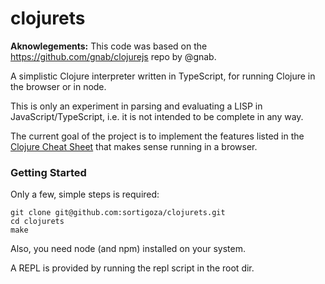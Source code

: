 # clojurets

**Aknowlegements:** This code was based on the https://github.com/gnab/clojurejs repo by @gnab.

A simplistic Clojure interpreter written in TypeScript, for running Clojure in the browser or in node.

This is only an experiment in parsing and evaluating a LISP in JavaScript/TypeScript, i.e. it is not intended to be complete in any way.

The current goal of the project is to implement the features listed in the [Clojure Cheat Sheet](http://clojure.org/cheatsheet) that makes sense running in a browser.

### Getting Started

Only a few, simple steps is required:

    git clone git@github.com:sortigoza/clojurets.git
    cd clojurets
    make

Also, you need node (and npm) installed on your system.

A REPL is provided by running the repl script in the root dir.
